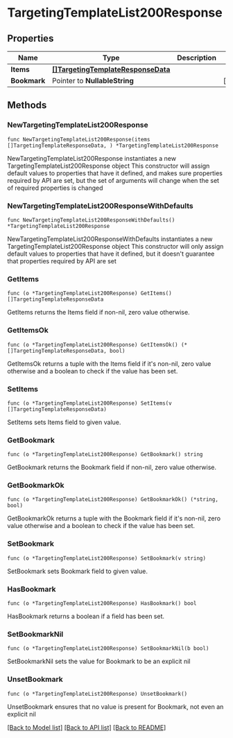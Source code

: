 # TargetingTemplateList200Response

## Properties

Name | Type | Description | Notes
------------ | ------------- | ------------- | -------------
**Items** | [**[]TargetingTemplateResponseData**](TargetingTemplateResponseData.md) |  | 
**Bookmark** | Pointer to **NullableString** |  | [optional] 

## Methods

### NewTargetingTemplateList200Response

`func NewTargetingTemplateList200Response(items []TargetingTemplateResponseData, ) *TargetingTemplateList200Response`

NewTargetingTemplateList200Response instantiates a new TargetingTemplateList200Response object
This constructor will assign default values to properties that have it defined,
and makes sure properties required by API are set, but the set of arguments
will change when the set of required properties is changed

### NewTargetingTemplateList200ResponseWithDefaults

`func NewTargetingTemplateList200ResponseWithDefaults() *TargetingTemplateList200Response`

NewTargetingTemplateList200ResponseWithDefaults instantiates a new TargetingTemplateList200Response object
This constructor will only assign default values to properties that have it defined,
but it doesn't guarantee that properties required by API are set

### GetItems

`func (o *TargetingTemplateList200Response) GetItems() []TargetingTemplateResponseData`

GetItems returns the Items field if non-nil, zero value otherwise.

### GetItemsOk

`func (o *TargetingTemplateList200Response) GetItemsOk() (*[]TargetingTemplateResponseData, bool)`

GetItemsOk returns a tuple with the Items field if it's non-nil, zero value otherwise
and a boolean to check if the value has been set.

### SetItems

`func (o *TargetingTemplateList200Response) SetItems(v []TargetingTemplateResponseData)`

SetItems sets Items field to given value.


### GetBookmark

`func (o *TargetingTemplateList200Response) GetBookmark() string`

GetBookmark returns the Bookmark field if non-nil, zero value otherwise.

### GetBookmarkOk

`func (o *TargetingTemplateList200Response) GetBookmarkOk() (*string, bool)`

GetBookmarkOk returns a tuple with the Bookmark field if it's non-nil, zero value otherwise
and a boolean to check if the value has been set.

### SetBookmark

`func (o *TargetingTemplateList200Response) SetBookmark(v string)`

SetBookmark sets Bookmark field to given value.

### HasBookmark

`func (o *TargetingTemplateList200Response) HasBookmark() bool`

HasBookmark returns a boolean if a field has been set.

### SetBookmarkNil

`func (o *TargetingTemplateList200Response) SetBookmarkNil(b bool)`

 SetBookmarkNil sets the value for Bookmark to be an explicit nil

### UnsetBookmark
`func (o *TargetingTemplateList200Response) UnsetBookmark()`

UnsetBookmark ensures that no value is present for Bookmark, not even an explicit nil

[[Back to Model list]](../README.md#documentation-for-models) [[Back to API list]](../README.md#documentation-for-api-endpoints) [[Back to README]](../README.md)


